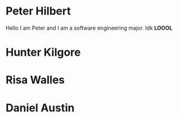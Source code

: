 # Peter Hilbert
Hello I am Peter and I am a software engineering major. Idk **LOOOL**

# Hunter Kilgore

# Risa Walles

# Daniel Austin
